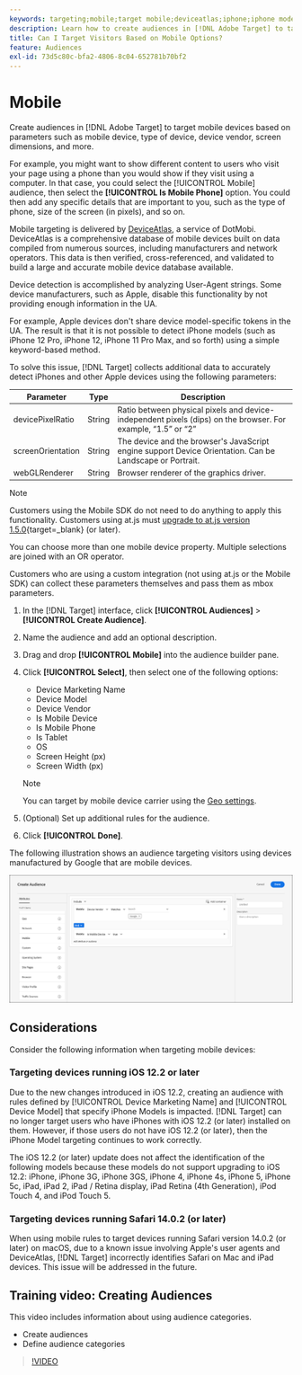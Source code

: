 ```yaml
---
keywords: targeting;mobile;target mobile;deviceatlas;iphone;iphone models;device atlas;displaywidth;display width;display height;type of device;displayheight;phone;tablet;device model
description: Learn how to create audiences in [!DNL Adobe Target] to target mobile devices.
title: Can I Target Visitors Based on Mobile Options?
feature: Audiences
exl-id: 73d5c80c-bfa2-4806-8c04-652781b70bf2
---
```

# Mobile

Create audiences in [!DNL Adobe Target] to target mobile devices based on parameters such as mobile device, type of device, device vendor, screen dimensions, and more.

For example, you might want to show different content to users who visit your page using a phone than you would show if they visit using a computer. In that case, you could select the [!UICONTROL Mobile] audience, then select the **[!UICONTROL Is Mobile Phone]** option. You could then add any specific details that are important to you, such as the type of phone, size of the screen (in pixels), and so on.

Mobile targeting is delivered by [DeviceAtlas](https://deviceatlas.com/device-data/user-agent-tester), a service of DotMobi. DeviceAtlas is a comprehensive database of mobile devices built on data compiled from numerous sources, including manufacturers and network operators. This data is then verified, cross-referenced, and validated to build a large and accurate mobile device database available.

Device detection is accomplished by analyzing User-Agent strings. Some device manufacturers, such as Apple, disable this functionality by not providing enough information in the UA.

For example, Apple devices don't share device model-specific tokens in the UA. The result is that it is not possible to detect iPhone models (such as iPhone 12 Pro, iPhone 12, iPhone 11 Pro Max, and so forth) using a simple keyword-based method.

To solve this issue, [!DNL Target] collects additional data to accurately detect iPhones and other Apple devices using the following parameters:

| Parameter | Type | Description |
|--- |--- |--- |
|devicePixelRatio|String|Ratio between physical pixels and device-independent pixels (dips) on the browser. For example, “1.5” or “2”|
|screenOrientation|String|The device and the browser's JavaScript engine support Device Orientation. Can be Landscape or Portrait.|
|webGLRenderer|String|Browser renderer of the graphics driver.|

>[!NOTE]
>
>Customers using the Mobile SDK do not need to do anything to apply this functionality. Customers using at.js must [upgrade to at.js version 1.5.0](https://developer.adobe.com/target/implement/client-side/atjs/target-atjs-versions/){target=_blank} (or later).

You can choose more than one mobile device property. Multiple selections are joined with an OR operator.

Customers who are using a custom integration (not using at.js or the Mobile SDK) can collect these parameters themselves and pass them as mbox parameters.

1. In the [!DNL Target] interface, click **[!UICONTROL Audiences]** > **[!UICONTROL Create Audience]**. 
1. Name the audience and add an optional description. 
1. Drag and drop **[!UICONTROL Mobile]** into the audience builder pane.
1. Click **[!UICONTROL Select]**, then select one of the following options:

    * Device Marketing Name 
    * Device Model 
    * Device Vendor 
    * Is Mobile Device 
    * Is Mobile Phone 
    * Is Tablet 
    * OS 
    * Screen Height (px) 
    * Screen Width (px)

   >[!NOTE]
   >
   >You can target by mobile device carrier using the [Geo settings](/help/main/c-target/c-audiences/c-target-rules/geo.md#concept_5B4D99DE685348FB877929EE0F942670).

1. (Optional) Set up additional rules for the audience. 
1. Click **[!UICONTROL Done]**.

The following illustration shows an audience targeting visitors using devices manufactured by Google that are mobile devices.

![Target mobile devices](assets/target_mobile.png)

## Considerations

Consider the following information when targeting mobile devices: 

### Targeting devices running iOS 12.2 or later

Due to the new changes introduced in iOS 12.2, creating an audience with rules defined by [!UICONTROL Device Marketing Name] and [!UICONTROL Device Model] that specify iPhone Models is impacted. [!DNL Target] can no longer target users who have iPhones with iOS 12.2 (or later) installed on them. However, if those users do not have iOS 12.2 (or later), then the iPhone Model targeting continues to work correctly.

The iOS 12.2 (or later) update does not affect the identification of the following models because these models do not support upgrading to iOS 12.2: iPhone, iPhone 3G, iPhone 3GS, iPhone 4, iPhone 4s, iPhone 5, iPhone 5c, iPad, iPad 2, iPad / Retina display, iPad Retina (4th Generation), iPod Touch 4, and iPod Touch 5.

### Targeting devices running Safari 14.0.2 (or later)

When using mobile rules to target devices running Safari version 14.0.2 (or later) on macOS, due to a known issue involving Apple's user agents and DeviceAtlas, [!DNL Target] incorrectly identifies Safari on Mac and iPad devices. This issue will be addressed in the future.

## Training video: Creating Audiences

This video includes information about using audience categories.

* Create audiences 
* Define audience categories

>[!VIDEO](https://video.tv.adobe.com/v/17392)
